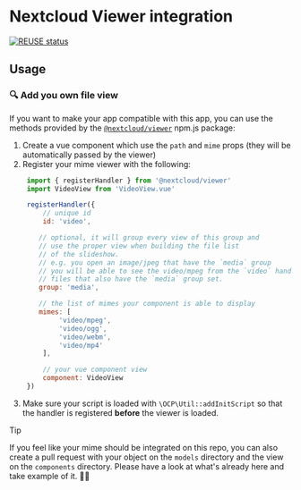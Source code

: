 <!--
  - SPDX-FileCopyrightText: 2019 Nextcloud GmbH and Nextcloud contributors
  - SPDX-License-Identifier: AGPL-3.0-or-later
-->
# Nextcloud Viewer integration

[![REUSE status](https://api.reuse.software/badge/github.com/nextcloud/viewer)](https://api.reuse.software/info/github.com/nextcloud/viewer)


## Usage
### 🔍 Add you own file view

If you want to make your app compatible with this app, you can use the methods provided by the [`@nextcloud/viewer`](https://www.npmjs.com/package/@nextcloud/viewer) npm.js package:
1. Create a vue component which use the `path` and `mime` props (they will be automatically passed by the viewer)
2. Register your mime viewer with the following:
   ``` js
    import { registerHandler } from '@nextcloud/viewer'
    import VideoView from 'VideoView.vue'

    registerHandler({
        // unique id
        id: 'video',

       // optional, it will group every view of this group and
       // use the proper view when building the file list
       // of the slideshow.
       // e.g. you open an image/jpeg that have the `media` group
       // you will be able to see the video/mpeg from the `video` handler
       // files that also have the `media` group set.
       group: 'media',

       // the list of mimes your component is able to display
       mimes: [
            'video/mpeg',
            'video/ogg',
            'video/webm',
            'video/mp4'
        ],

        // your vue component view
        component: VideoView
    })
   ```
3. Make sure your script is loaded with `\OCP\Util::addInitScript` so that the handler is registered **before** the viewer is loaded.

> [!TIP]
> If you feel like your mime should be integrated on this repo, you can also create a pull request with your object on the `models` directory and the view on the `components` directory. Please have a look at what's already here and take example of it. 🙇‍♀️

